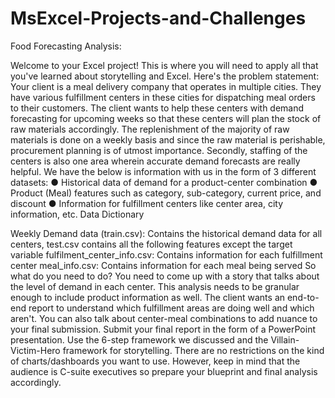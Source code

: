 # MsExcel-Projects-and-Challenges

Food Forecasting Analysis: 

Welcome to your Excel project! This is where you will need to apply all that you've learned about storytelling and Excel. Here's the problem statement: Your client is a meal delivery company that operates in multiple cities. They have various fulfillment centers in these cities for dispatching meal orders to their customers. The client wants to help these centers with demand forecasting for upcoming weeks so that these centers will plan the stock of raw materials accordingly. The replenishment of the majority of raw materials is done on a weekly basis and since the raw material is perishable, procurement planning is of utmost importance. Secondly, staffing of the centers is also one area wherein accurate demand forecasts are really helpful. We have the below is information with us in the form of 3 different datasets: ● Historical data of demand for a product-center combination ● Product (Meal) features such as category, sub-category, current price, and discount ● Information for fulfillment centers like center area, city information, etc. Data Dictionary

Weekly Demand data (train.csv): Contains the historical demand data for all centers, test.csv contains all the following features except the target variable
fulfilment_center_info.csv: Contains information for each fulfillment center
meal_info.csv: Contains information for each meal being served So what do you need to do? You need to come up with a story that talks about the level of demand in each center. This analysis needs to be granular enough to include product information as well. The client wants an end-to-end report to understand which fulfillment areas are doing well and which aren't. You can also talk about center-meal combinations to add nuance to your final submission. Submit your final report in the form of a PowerPoint presentation. Use the 6-step framework we discussed and the Villain-Victim-Hero framework for storytelling. There are no restrictions on the kind of charts/dashboards you want to use. However, keep in mind that the audience is C-suite executives so prepare your blueprint and final analysis accordingly.
